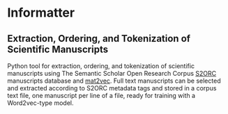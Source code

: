 # Informatter

## Extraction, Ordering, and Tokenization of Scientific Manuscripts

Python tool for extraction, ordering, and tokenization of scientific manuscripts using The Semantic Scholar Open Research Corpus [S2ORC](https://github.com/allenai/s2orc) manuscripts database and [mat2vec](https://github.com/materialsintelligence/mat2vec?tab=readme-ov-file#thermoelectric-data). Full text manuscripts can be selected and extracted according to S2ORC metadata tags and stored in a corpus text file, one manuscript per line of a file, ready for training with a Word2vec-type model.
